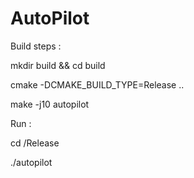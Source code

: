 # AutoPilot

Build steps :

mkdir build && cd build

cmake -DCMAKE_BUILD_TYPE=Release ..

make -j10 autopilot

Run :

cd <arch>/Release
  
./autopilot
